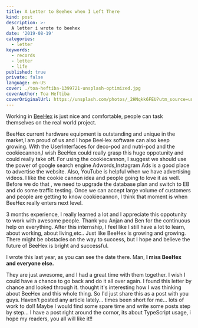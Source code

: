 ```yaml
---
title: A Letter to Beehex when I Left There
kind: post
description: >-
  A letter i wrote to beehex
date: '2019-08-19'
categories:
  - letter
keywords:
  - records
  - letter
  - life
published: true
private: false
language: en-US
cover: ./toa-heftiba-1399721-unsplash-optimized.jpg
coverAuthor: Toa Heftiba
coverOriginalUrl: https://unsplash.com/photos/_2HNqkk6FEU?utm_source=unsplash&utm_medium=referral&utm_content=creditCopyText
---
```


Working in [BeeHex](https://www.beehex.com) is just nice and comfortable, people can task themselves on the real world project. 

BeeHex current hardware equipment is outstanding and unique in the market,I am proud of us and I hope BeeHex software can also keep growing. With the UserInterfaces for deco-pod and nutri-pod and the cookiecannon,I wish BeeHex could really grasp this huge oppotunity and could really take off. For using the cookiecannon, I suggest we should use the power of google search engine Adwords,Instagram Ads is a good place to advertise the website. Also, YouTube is helpful when we have advertising videos. I like the cookie cannon idea and people going to love it as well. Before we do that , we need to upgrade the database plan and switch to EB and do some traffic testing. Once we can accept large volume of customers and people are getting to know cookiecannon, I think that moment is when BeeHex really enters next level.

3 months experience, I really learned a lot and I appreciate this oppotunity to work with awesome people. Thank you Anjan and Ben for the continuous help on everything. After this internship, I feel like I still have a lot to learn, about working, about living,etc.. Just like BeeHex is growing and growing. There might be obstacles on the way to success, but I hope and believe the future of BeeHex is bright and successful.



I wrote this last year, as you can see the date there. Man, <strong>I miss BeeHex and everyone else.</strong> 

They are just awesome, and I had a great time with them together. I wish I could have a chance to go back and do it all over again.  I found this letter by chance and looked through it. thought it's interesting how I was thinking about BeeHex and this whole thing. So I'd just share this as a post with you guys. Haven't posted any article lately...  times been short for me... lots of work to do!! Maybe I would find some spare time and write some posts step by step... I have a post right around the cornor, its about TypeScript usage, i hope my readers, you all will like it!!